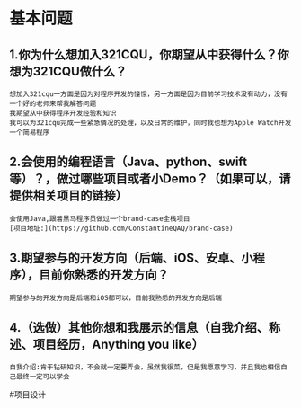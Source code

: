 # 基本问题
## 1.你为什么想加入321CQU，你期望从中获得什么？你想为321CQU做什么？
    想加入321cqu一方面是因为对程序开发的憧憬，另一方面是因为目前学习技术没有动力，没有一个好的老师来帮我解答问题
    我期望从中获得程序开发经验和知识
    我可以为321cqu完成一些紧急情况的处理，以及日常的维护，同时我也想为Apple Watch开发一个简易程序
## 2.会使用的编程语言（Java、python、swift等）？，做过哪些项目或者小Demo？（如果可以，请提供相关项目的链接）
    会使用Java,跟着黑马程序员做过一个brand-case全栈项目
    [项目地址:](https://github.com/ConstantineQAQ/brand-case)
## 3.期望参与的开发方向（后端、iOS、安卓、小程序），目前你熟悉的开发方向？
    期望参与的开发方向是后端和iOS都可以，目前我熟悉的开发方向是后端
## 4.（选做）其他你想和我展示的信息（自我介绍、称述、项目经历，Anything you like）
    自我介绍:肯于钻研知识，不会就一定要弄会，虽然我很菜，但是我愿意学习，并且我也相信自己最终一定可以学会

#项目设计

